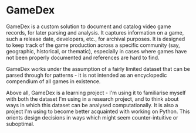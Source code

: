 GameDex
=======

GameDex is a custom solution to document and catalog video game records, for later parsing and analysis. It captures information on a game, such a release date, developers, etc., for archival purposes. It is designed to keep track of the game production across a specific community (say, geographic, historical, or thematic), especially in cases where games have not been properly documented and references are hard to find.

GameDex works under the assumption of a fairly limited dataset that can be parsed through for patterns - it is not intended as an encyclopedic compendium of all games in existence.

Above all, GameDex is a learning project - I'm using it to familiarise myself with both the dataset I'm using in a research project, and to think about ways in which this dataset can be analysed computationally. It is also a project I'm using to become better acquainted with working on Python. This orients design decisions in ways which might seem counter-intuitive or suboptimal.
